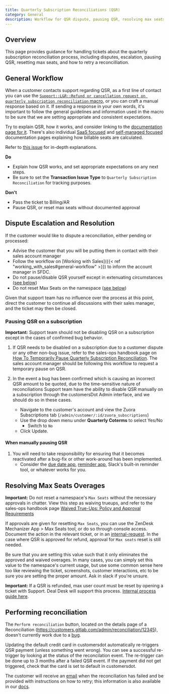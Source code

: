 ```yaml
---
title: Quarterly Subscription Reconciliations (QSR)
category: General
description: Workflow for QSR dispute, pausing QSR, resolving max seats, and triggering reconciliation.
---
```

## Overview 

This page provides guidance for handling tickets about the quarterly subscription reconciliation process, including disputes, escalation, pausing QSR, resetting max seats, and how to retry a reconcilliation.

## General Workflow

When a customer contacts support regarding QSR, as a first line of contact you can use the [`Support::L&R::Refund or cancellation request on quarterly subscription reconciliation` macro](https://gitlab.com/gitlab-com/support/support-ops/zendesk-global/macros/-/blob/master/macros/active/Support/L&R/Refund%20or%20cancellation%20request%20on%20quarterly%20subscription%20reconciliation.yaml), or you can craft a manual response based on it.  If sending a response in your own words, it's important to follow the general guidelines and information used in the macro to be sure that we are setting appropriate and consistent expectations.

Try to explain QSR, how it works, and consider linking to the [documentation page for it](https://docs.gitlab.com/ee/subscriptions/quarterly_reconciliation.html).  There's also individual [SaaS focused](https://docs.gitlab.com/ee/subscriptions/gitlab_com/#how-seat-usage-is-determined) and [self-managed focused](https://docs.gitlab.com/ee/subscriptions/self_managed/#billable-users) documentation pages explaining how billable seats are calculated.

Refer to [this issue](https://gitlab.com/gitlab-com/support/support-team-meta/-/issues/3540#quarterly-subscription-reconciliation) for in-depth explanations.

**Do**

- Explain how QSR works, and set appropriate expectations on any next steps.
- Be sure to set the **Transaction Issue Type** to `Quarterly Subscription Reconciliation` for tracking purposes.

**Don't**

- Pass the ticket to Billing/AR
- Pause QSR, or reset max seats without documented approval

## Dispute Escalation and Resolution

If the customer would like to dispute a reconciliation, either pending or processed:

- Advise the customer that you will be putting them in contact with their sales account manager
- Follow the workflow on [Working with Sales]({{< ref "working_with_sales#general-workflow" >}}) to inform the account manager in SFDC.
- Do not pause/disable QSR yourself except in extenuating circumstances ([see below](#pausing-qsr-on-a-subscription))
- Do not reset Max Seats on the namespace ([see below](#resolving-max-seats-overages))

Given that support team has no influence over the process at this point, direct the customer to continue all discussions with their sales manager, and the ticket may then be closed.

### Pausing QSR on a subscription

**Important:** Support team should not be disabling QSR on a subscription except in the cases of confirmed bug behavior.

1. If QSR needs to be disabled on a subscription due to a customer dispute or any other non-bug issue, refer to the sales-ops handbook page on [How To Temporarily Pause Quarterly Subscription Reconciliation](https://about.gitlab.com/handbook/sales/field-operations/order-processing/#how-to-temporarily-pause-auto-renewal-quarterly-subscription-reconciliation-and-operational-data).  The sales account manager should be following this workflow to request a temporary pause on QSR.

1. In the event a bug has been confirmed which is causing an incorrect QSR amount to be quoted, due to the time-sensitive nature of reconciliations Support team have the ability to disable QSR manually on a subscription through the customersDot Admin interface, and we should do so in these cases.

   - Navigate to the customer's account and view the Zuora Subscriptions tab (`/admin/customer/:id/zuora_subscriptions`)
   - Use the drop down menu under **Quarterly Coterms** to select Yes/No
     - Switch to `No`
   - Click Update.

#### When manually pausing QSR

1. You will need to take responsibility for ensuring that it becomes reactivated after a bug-fix or other work-around has been implemented.
   - Consider the [due date app](https://handbook.gitlab.com/handbook/support/readiness/operations/docs/zendesk/apps/#zendesk-super-app), [reminder app](https://handbook.gitlab.com/handbook/support/readiness/operations/docs/zendesk/apps/#gitlab-reminders-app), Slack's built-in reminder tool, or whatever works for you.

## Resolving Max Seats Overages

**Important:** Do not reset a namespace's `Max Seats` without the necessary approvals in chatter. View this step as waiving trueups, and refer to the sales-ops handbook page [Waived True-Ups: Policy and Approval Requirements](https://about.gitlab.com/handbook/sales/field-operations/order-processing/#waived-true-ups-policy-and-approval-requirements)

If approvals are given for resetting `Max Seats`, you can use the ZenDesk Mechanizer App > Max Seats tool, or do so through console access.  Document the action in the relevant ticket, or in an [internal-request](https://gitlab-com.gitlab.io/support/internal-requests-form/). In the case where QSR is approved for refund, approval for `Max seats` reset is still needed.

Be sure that you are setting this value such that it only eliminates the approved and waived overages. In many cases, you can simply set this value to the namespace's current usage, but use some common sense here too like reviewing the ticket, screenshots, customer interactions, etc to be sure you are setting the proper amount.  Ask in slack if you're unsure.

**Important:** If a QSR is refunded, max user count must be reset by opening a ticket with Support. Deal Desk will support this process. [Internal process guide here](https://gitlab.com/gitlab-com/sales-team/field-operations/deal-desk/-/wikis/Web-Direct-Quarterly-Seat-Reconciliation-(QSR)-Refunds).

## Performing reconciliation

The `Perform reconciliation` button, located on the details page of a Reconciliation (https://customers.gitlab.com/admin/reconciliation/12345), doesn't currently work due to a [bug](https://gitlab.com/gitlab-org/customers-gitlab-com/-/issues/4317). 

Updating the default credit card in customersdot automatically re-triggers QSR payment (unless something went wrong). You can see a successful re-trigger by looking at the status of the reconcilation event. The re-trigger can be done up to 3 months after a failed QSR event. If the payment did not get triggered, check that the card is set to default in customersdot. 

The customer will receive an [email](https://gitlab.com/gitlab-org/customers-gitlab-com/-/blob/main/app/views/reconciliation_mailer/payment_failed.text.erb) when the reconciliation has failed and be provided with instructions on how to retry; this information is also available in our [docs](https://docs.gitlab.com/ee/subscriptions/quarterly_reconciliation.html#troubleshooting-failed-payment). 

